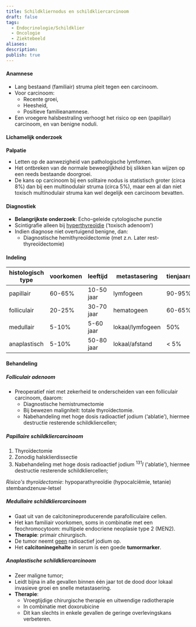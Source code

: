 ```yaml
---
title: Schildkliernodus en schildkliercarcinoom
draft: false
tags:
  - Endocrinologie/Schildklier
  - Oncologie
  - Ziektebeeld
aliases: 
description: 
publish: true
---
```


#### Anamnese
- Lang bestaand (familiair) struma pleit tegen een carcinoom.
- Voor carcinoom: 
	- Recente groei, 
	- Heesheid,
	- Positieve familieanamnese.
- Een vroegere halsbestraling verhoogt het risico op een (papillair) carcinoom, en van benigne noduli.

#### Lichamelijk onderzoek
**Palpatie** 
- Letten op de aanwezigheid van pathologische lymfomen. 
- Het ontbreken van de normale beweeglijkheid bij slikken kan wijzen op een reeds bestaande doorgroei. 
- De kans op carcinoom bij een solitaire nodus is statistisch groter (circa 8%) dan bij een multinodulair struma (circa 5%), maar een al dan niet toxisch multinodulair struma kan wel degelijk een carcinoom bevatten.

#### Diagnostiek
- **Belangrijkste onderzoek**: Echo-geleide cytologische punctie
- Scintigrafie alleen bij <u>hyperthyreoïdie</u> (‘toxisch adenoom’)
- Indien diagnose niet overtuigend benigne, dan:
	- Diagnostische hemithyreoïdectomie (met z.n. Later rest-thyreoïdectomie)

#### Indeling

| histologisch type | voorkomen | leeftijd   | metastasering    | tienjaarsoverleving | marker          |
| ----------------- | --------- | ---------- | ---------------- | ------------------- | --------------- |
| papillair         | 60-65%    | 10-50 jaar | lymfogeen        | 90-95%              | thyreoglobuline |
| folliculair       | 20-25%    | 30-70 jaar | hematogeen       | 60-65%              | thyreoglobuline |
| medullair         | 5-10%     | 5-60 jaar  | lokaal/lymfogeen | 50%                 | calcitonine     |
| anaplastisch      | 5-10%     | 50-80 jaar | lokaal/afstand   | < 5%                |                 |

#### Behandeling

##### Folliculair adenoom
- Preoperatief niet met zekerheid te onderscheiden van een folliculair carcinoom, daarom:
	- Diagnostische hemistrumectomie
	- Bij bewezen maligniteit: totale thyroïdectomie.
	- Nabehandeling met hoge dosis radioactief jodium (‘ablatie’), hiermee destructie resterende schildkliercellen;

##### Papillaire schildkliercarcinoom
1. Thyroïdectomie
2. Zonodig halsklierdissectie
3. Nabehandeling met hoge dosis radioactief jodium $^{131}I$ (‘ablatie’), hiermee destructie resterende schildkliercellen; 

*Risico's thyroïdectomie*: hypoparathyreoïdie (hypocalciëmie, tetanie) stembandzenuw-letsel

##### Medullaire schildkliercarcinoom
- Gaat uit van de calcitonineproducerende parafolliculaire cellen. 
- Het kan familiair voorkomen, soms in combinatie met een feochromocytoom: multipele endocriene neoplasie type 2 (MEN2). 
- **Therapie**: primair chirurgisch. 
- De tumor neemt <u>geen</u> radioactief jodium op. 
- Het **calcitoninegehalte** in serum is een goede **tumormarker**.

##### Anaplastische schildkliercarcinoom
- Zeer maligne tumor;
- Leidt bijna in alle gevallen binnen één jaar tot de dood door lokaal invasieve groei en snelle metastasering. 
- **Therapie**:
	- Vroegtijdige chirurgische therapie en uitwendige radiotherapie
	- In combinatie met doxorubicine 
	- Dit kan slechts in enkele gevallen de geringe overlevingskans verbeteren.


